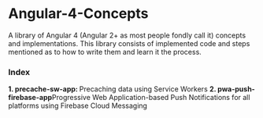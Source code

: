 # Angular-4-Concepts
A library of Angular 4 (Angular 2+ as most people fondly call it) concepts and implementations. This library consists of implemented code and steps mentioned as to how to write them and learn it the process.

<h3>Index</h3>
<b>1. precache-sw-app: </b>Precaching data using Service Workers
<b>2. pwa-push-firebase-app</b>Progressive Web Application-based Push Notifications for all platforms using Firebase Cloud Messaging  
